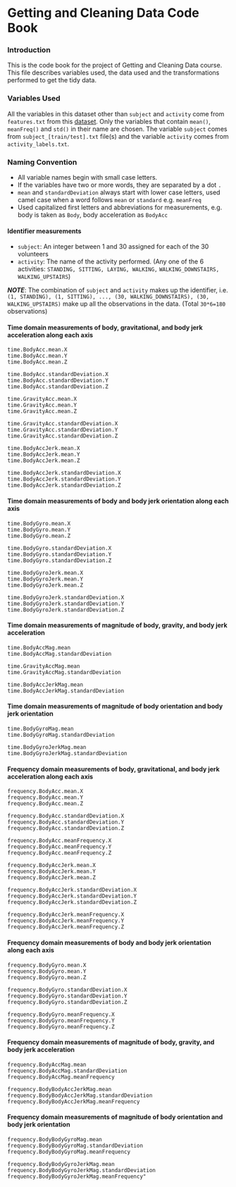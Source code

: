 Getting and Cleaning Data Code Book
===================================

### Introduction

This is the code book for the project of Getting and Cleaning Data course. This
file describes variables used, the data used and the transformations performed
to get the tidy data.

### Variables Used

All the variables in this dataset other than `subject` and `activity` come from
`features.txt` from this [dataset](https://d396qusza40orc.cloudfront.net/getdata%2Fprojectfiles%2FUCI%20HAR%20Dataset.zip). Only the variables that contain `mean()`, `meanFreq()` and `std()` in their
name are chosen. The variable `subject` comes from `subject_[train/test].txt` file(s)
and the variable `activity` comes from `activity_labels.txt`.

### Naming Convention

*   All variable names begin with small case letters.
*   If the variables have two or more words, they are separated by a dot `.`
*   `mean` and `standardDeviation` always start with lower case letters, used camel
    case when a word follows `mean` or `standard` e.g. `meanFreq`
*   Used capitalized first letters and abbreviations for measurements,
    e.g. body is taken as `Body`, body acceleration as `BodyAcc`

#### Identifier measurements

*   `subject`: An integer between 1 and 30 assigned for each of the 30 volunteers
*   `activity`: The name of the activity performed.
    (Any one of the 6 activities: `STANDING, SITTING, LAYING, WALKING,`
                                    `WALKING_DOWNSTAIRS, WALKING_UPSTAIRS`)

***NOTE***: The combination of `subject` and `activity` makes up the identifier,
            i.e. `(1, STANDING), (1, SITTING), ..., (30, WALKING_DOWNSTAIRS), (30, WALKING_UPSTAIRS)`
            make up all the observations in the data. (Total `30*6=180` observations)

#### Time domain measurements of body, gravitational, and body jerk acceleration along each axis

````
time.BodyAcc.mean.X
time.BodyAcc.mean.Y
time.BodyAcc.mean.Z

time.BodyAcc.standardDeviation.X
time.BodyAcc.standardDeviation.Y
time.BodyAcc.standardDeviation.Z

time.GravityAcc.mean.X
time.GravityAcc.mean.Y
time.GravityAcc.mean.Z

time.GravityAcc.standardDeviation.X
time.GravityAcc.standardDeviation.Y
time.GravityAcc.standardDeviation.Z

time.BodyAccJerk.mean.X
time.BodyAccJerk.mean.Y
time.BodyAccJerk.mean.Z

time.BodyAccJerk.standardDeviation.X
time.BodyAccJerk.standardDeviation.Y
time.BodyAccJerk.standardDeviation.Z
````
#### Time domain measurements of body and body jerk orientation along each axis

````
time.BodyGyro.mean.X
time.BodyGyro.mean.Y
time.BodyGyro.mean.Z

time.BodyGyro.standardDeviation.X
time.BodyGyro.standardDeviation.Y
time.BodyGyro.standardDeviation.Z

time.BodyGyroJerk.mean.X
time.BodyGyroJerk.mean.Y
time.BodyGyroJerk.mean.Z

time.BodyGyroJerk.standardDeviation.X
time.BodyGyroJerk.standardDeviation.Y
time.BodyGyroJerk.standardDeviation.Z
````

#### Time domain measurements of magnitude of body, gravity, and body jerk acceleration 

````
time.BodyAccMag.mean
time.BodyAccMag.standardDeviation

time.GravityAccMag.mean
time.GravityAccMag.standardDeviation

time.BodyAccJerkMag.mean
time.BodyAccJerkMag.standardDeviation
````

#### Time domain measurements of  magnitude of body orientation and body jerk orientation

````
time.BodyGyroMag.mean
time.BodyGyroMag.standardDeviation

time.BodyGyroJerkMag.mean
time.BodyGyroJerkMag.standardDeviation
````

####  Frequency domain measurements of body, gravitational, and body jerk acceleration along each axis

````
frequency.BodyAcc.mean.X
frequency.BodyAcc.mean.Y
frequency.BodyAcc.mean.Z

frequency.BodyAcc.standardDeviation.X
frequency.BodyAcc.standardDeviation.Y
frequency.BodyAcc.standardDeviation.Z

frequency.BodyAcc.meanFrequency.X
frequency.BodyAcc.meanFrequency.Y
frequency.BodyAcc.meanFrequency.Z

frequency.BodyAccJerk.mean.X
frequency.BodyAccJerk.mean.Y
frequency.BodyAccJerk.mean.Z

frequency.BodyAccJerk.standardDeviation.X
frequency.BodyAccJerk.standardDeviation.Y
frequency.BodyAccJerk.standardDeviation.Z

frequency.BodyAccJerk.meanFrequency.X
frequency.BodyAccJerk.meanFrequency.Y
frequency.BodyAccJerk.meanFrequency.Z
````

####  Frequency domain measurements of body and body jerk orientation along each axis

````
frequency.BodyGyro.mean.X
frequency.BodyGyro.mean.Y
frequency.BodyGyro.mean.Z

frequency.BodyGyro.standardDeviation.X
frequency.BodyGyro.standardDeviation.Y
frequency.BodyGyro.standardDeviation.Z

frequency.BodyGyro.meanFrequency.X
frequency.BodyGyro.meanFrequency.Y
frequency.BodyGyro.meanFrequency.Z
````

####  Frequency domain measurements of magnitude of body, gravity, and body jerk acceleration 

````
frequency.BodyAccMag.mean
frequency.BodyAccMag.standardDeviation
frequency.BodyAccMag.meanFrequency

frequency.BodyBodyAccJerkMag.mean
frequency.BodyBodyAccJerkMag.standardDeviation
frequency.BodyBodyAccJerkMag.meanFrequency
````

####  Frequency domain measurements of  magnitude of body orientation and body jerk orientation

````
frequency.BodyBodyGyroMag.mean
frequency.BodyBodyGyroMag.standardDeviation
frequency.BodyBodyGyroMag.meanFrequency

frequency.BodyBodyGyroJerkMag.mean
frequency.BodyBodyGyroJerkMag.standardDeviation
frequency.BodyBodyGyroJerkMag.meanFrequency"
````
